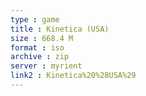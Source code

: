 ```yaml
---
type : game
title : Kinetica (USA)
size : 668.4 M
format : iso
archive : zip
server : myrient
link2 : Kinetica%20%28USA%29
---
```

